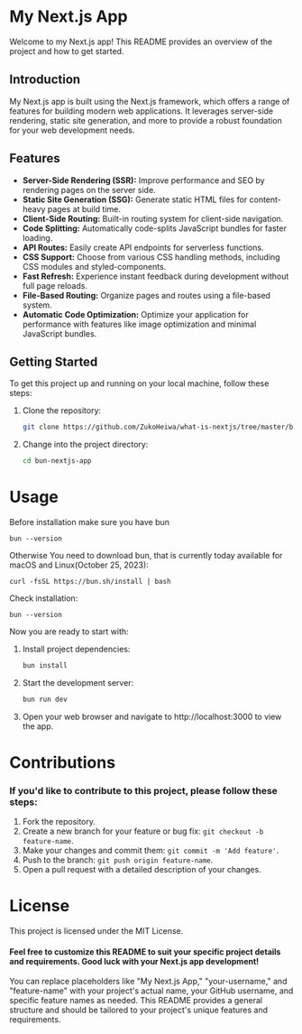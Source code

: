 # My Next.js App

Welcome to my Next.js app! This README provides an overview of the project and how to get started.

## Introduction

My Next.js app is built using the Next.js framework, which offers a range of features for building modern web applications. It leverages server-side rendering, static site generation, and more to provide a robust foundation for your web development needs.

## Features

- **Server-Side Rendering (SSR):** Improve performance and SEO by rendering pages on the server side.
- **Static Site Generation (SSG):** Generate static HTML files for content-heavy pages at build time.
- **Client-Side Routing:** Built-in routing system for client-side navigation.
- **Code Splitting:** Automatically code-splits JavaScript bundles for faster loading.
- **API Routes:** Easily create API endpoints for serverless functions.
- **CSS Support:** Choose from various CSS handling methods, including CSS modules and styled-components.
- **Fast Refresh:** Experience instant feedback during development without full page reloads.
- **File-Based Routing:** Organize pages and routes using a file-based system.
- **Automatic Code Optimization:** Optimize your application for performance with features like image optimization and minimal JavaScript bundles.

## Getting Started

To get this project up and running on your local machine, follow these steps:

1. Clone the repository:

   ```bash
   git clone https://github.com/ZukoHeiwa/what-is-nextjs/tree/master/bun-nextjs-app

2. Change into the project directory:

    ```bash
    cd bun-nextjs-app

# Usage

Before installation make sure you have bun
```
bun --version
```

Otherwise You need to download bun, that is currently today available for macOS and Linux(October 25, 2023):

```
curl -fsSL https://bun.sh/install | bash
```
Check installation:

```
bun --version
```

Now you are ready to start with:

1. Install project dependencies:
    ```bash
    bun install

2. Start the development server:
    ```bash
    bun run dev

3. Open your web browser and navigate to http://localhost:3000 to view the app.

# Contributions

### If you'd like to contribute to this project, please follow these steps:

1. Fork the repository.
2. Create a new branch for your feature or bug fix: `git checkout -b feature-name`.
3. Make your changes and commit them: `git commit -m 'Add feature'`.
4. Push to the branch: `git push origin feature-name`.
5. Open a pull request with a detailed description of your changes.

# License

This project is licensed under the MIT License.

#### Feel free to customize this README to suit your specific project details and requirements. Good luck with your Next.js app development! 

You can replace placeholders like "My Next.js App," "your-username," and "feature-name" with your project's actual name, your GitHub username, and specific feature names as needed. This README provides a general structure and should be tailored to your project's unique features and requirements.